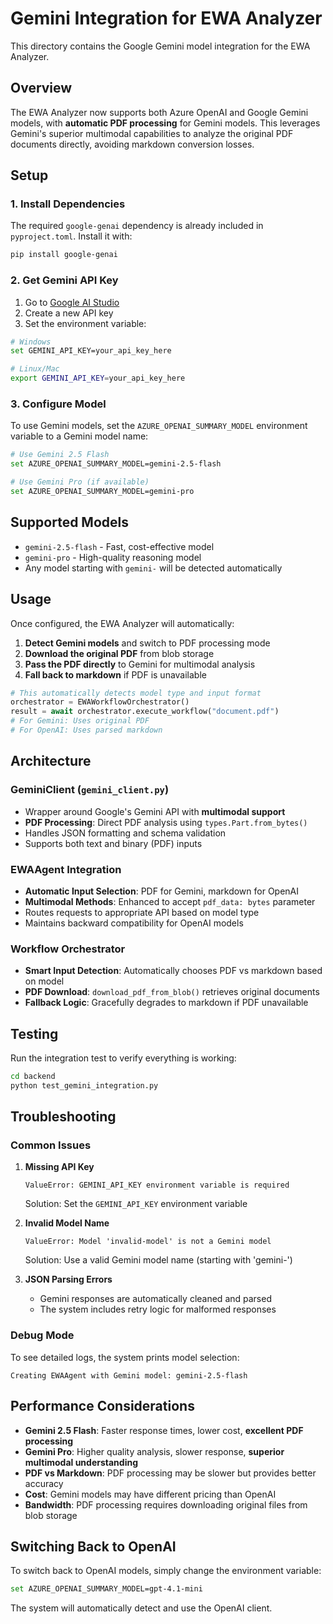 # Gemini Integration for EWA Analyzer

This directory contains the Google Gemini model integration for the EWA Analyzer.

## Overview

The EWA Analyzer now supports both Azure OpenAI and Google Gemini models, with **automatic PDF processing** for Gemini models. This leverages Gemini's superior multimodal capabilities to analyze the original PDF documents directly, avoiding markdown conversion losses.

## Setup

### 1. Install Dependencies

The required `google-genai` dependency is already included in `pyproject.toml`. Install it with:

```bash
pip install google-genai
```

### 2. Get Gemini API Key

1. Go to [Google AI Studio](https://aistudio.google.com/)
2. Create a new API key
3. Set the environment variable:

```bash
# Windows
set GEMINI_API_KEY=your_api_key_here

# Linux/Mac
export GEMINI_API_KEY=your_api_key_here
```

### 3. Configure Model

To use Gemini models, set the `AZURE_OPENAI_SUMMARY_MODEL` environment variable to a Gemini model name:

```bash
# Use Gemini 2.5 Flash
set AZURE_OPENAI_SUMMARY_MODEL=gemini-2.5-flash

# Use Gemini Pro (if available)
set AZURE_OPENAI_SUMMARY_MODEL=gemini-pro
```

## Supported Models

- `gemini-2.5-flash` - Fast, cost-effective model
- `gemini-pro` - High-quality reasoning model
- Any model starting with `gemini-` will be detected automatically

## Usage

Once configured, the EWA Analyzer will automatically:
1. **Detect Gemini models** and switch to PDF processing mode
2. **Download the original PDF** from blob storage
3. **Pass the PDF directly** to Gemini for multimodal analysis
4. **Fall back to markdown** if PDF is unavailable

```python
# This automatically detects model type and input format
orchestrator = EWAWorkflowOrchestrator()
result = await orchestrator.execute_workflow("document.pdf")
# For Gemini: Uses original PDF
# For OpenAI: Uses parsed markdown
```

## Architecture

### GeminiClient (`gemini_client.py`)
- Wrapper around Google's Gemini API with **multimodal support**
- **PDF Processing**: Direct PDF analysis using `types.Part.from_bytes()`
- Handles JSON formatting and schema validation
- Supports both text and binary (PDF) inputs

### EWAAgent Integration
- **Automatic Input Selection**: PDF for Gemini, markdown for OpenAI
- **Multimodal Methods**: Enhanced to accept `pdf_data: bytes` parameter
- Routes requests to appropriate API based on model type
- Maintains backward compatibility for OpenAI models

### Workflow Orchestrator
- **Smart Input Detection**: Automatically chooses PDF vs markdown based on model
- **PDF Download**: `download_pdf_from_blob()` retrieves original documents
- **Fallback Logic**: Gracefully degrades to markdown if PDF unavailable

## Testing

Run the integration test to verify everything is working:

```bash
cd backend
python test_gemini_integration.py
```

## Troubleshooting

### Common Issues

1. **Missing API Key**
   ```
   ValueError: GEMINI_API_KEY environment variable is required
   ```
   Solution: Set the `GEMINI_API_KEY` environment variable

2. **Invalid Model Name**
   ```
   ValueError: Model 'invalid-model' is not a Gemini model
   ```
   Solution: Use a valid Gemini model name (starting with 'gemini-')

3. **JSON Parsing Errors**
   - Gemini responses are automatically cleaned and parsed
   - The system includes retry logic for malformed responses

### Debug Mode

To see detailed logs, the system prints model selection:
```
Creating EWAAgent with Gemini model: gemini-2.5-flash
```

## Performance Considerations

- **Gemini 2.5 Flash**: Faster response times, lower cost, **excellent PDF processing**
- **Gemini Pro**: Higher quality analysis, slower response, **superior multimodal understanding**
- **PDF vs Markdown**: PDF processing may be slower but provides better accuracy
- **Cost**: Gemini models may have different pricing than OpenAI
- **Bandwidth**: PDF processing requires downloading original files from blob storage

## Switching Back to OpenAI

To switch back to OpenAI models, simply change the environment variable:

```bash
set AZURE_OPENAI_SUMMARY_MODEL=gpt-4.1-mini
```

The system will automatically detect and use the OpenAI client.
